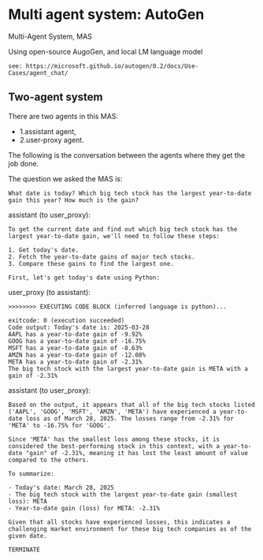 # Multi agent system: AutoGen

Multi-Agent System, MAS

Using open-source AugoGen, and local LM language model

```
see: https://microsoft.github.io/autogen/0.2/docs/Use-Cases/agent_chat/
```

## Two-agent system

There are two agents in this MAS:
+ 1.assistant agent,
+ 2.user-proxy agent.

The following is the conversation between the agents where they get the job done.

The question we asked the MAS is:

```
What date is today? Which big tech stock has the largest year-to-date gain this year? How much is the gain?
```

assistant (to user_proxy):
```
To get the current date and find out which big tech stock has the largest year-to-date gain, we'll need to follow these steps:

1. Get today's date.
2. Fetch the year-to-date gains of major tech stocks.
3. Compare these gains to find the largest one.

First, let's get today's date using Python:
```

user_proxy (to assistant):

```
>>>>>>>> EXECUTING CODE BLOCK (inferred language is python)...

exitcode: 0 (execution succeeded)
Code output: Today's date is: 2025-03-28
AAPL has a year-to-date gain of -9.92%
GOOG has a year-to-date gain of -16.75%
MSFT has a year-to-date gain of -8.63%
AMZN has a year-to-date gain of -12.08%
META has a year-to-date gain of -2.31%
The big tech stock with the largest year-to-date gain is META with a gain of -2.31%
```

assistant (to user_proxy):

```
Based on the output, it appears that all of the big tech stocks listed ('AAPL', 'GOOG', 'MSFT', 'AMZN', 'META') have experienced a year-to-date loss as of March 28, 2025. The losses range from -2.31% for 'META' to -16.75% for 'GOOG'.

Since 'META' has the smallest loss among these stocks, it is considered the best-performing stock in this context, with a year-to-date "gain" of -2.31%, meaning it has lost the least amount of value compared to the others.

To summarize:

- Today's date: March 28, 2025
- The big tech stock with the largest year-to-date gain (smallest loss): META
- Year-to-date gain (loss) for META: -2.31%

Given that all stocks have experienced losses, this indicates a challenging market environment for these big tech companies as of the given date.

TERMINATE
```


